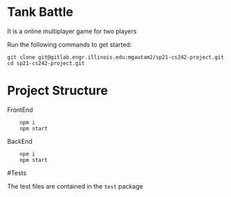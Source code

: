 # Tank Battle

It is a online multiplayer game for two players

Run the following commands to get started:
```
git clone git@gitlab.engr.illinois.edu:mgautam2/sp21-cs242-project.git
cd sp21-cs242-project.git
```

# Project Structure

FrontEnd

```
	npm i
	npm start
```

BackEnd
```
	npm i
	npm start
```

#Tests

The test files are contained in the `test` package

